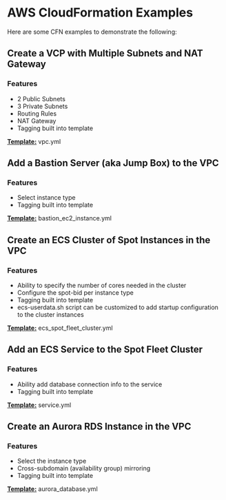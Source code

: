 # AWS CloudFormation Examples

Here are some CFN examples to demonstrate the following:

## Create a VCP with Multiple Subnets and NAT Gateway

### Features

- 2 Public Subnets
- 3 Private Subnets
- Routing Rules
- NAT Gateway
- Tagging built into template

<u>**Template:**</u> vpc.yml



## Add a Bastion Server (aka Jump Box) to the VPC

### Features

- Select instance type
- Tagging built into template

<u>**Template:**</u> bastion_ec2_instance.yml

## Create an ECS Cluster of Spot Instances in the VPC

### Features

- Ability to specify the number of cores needed in the cluster
- Configure the spot-bid per instance type
- Tagging built into template
- ecs-userdata.sh script can be customized to add startup configuration to the cluster instances

<u>**Template:**</u> ecs_spot_fleet_cluster.yml

## Add an ECS Service to the Spot Fleet Cluster

### Features

- Ability add database connection info to the service
- Tagging built into template

<u>**Template:**</u> service.yml

## Create an Aurora RDS Instance in the VPC

### Features

- Select the instance type
- Cross-subdomain (availability group) mirroring
- Tagging built into template

<u>**Template:**</u> aurora_database.yml









